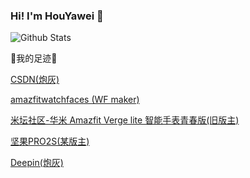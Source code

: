 ### Hi! I'm HouYawei 👋

<!--
**houyawei-NO1/houyawei-NO1** is a ✨ _special_ ✨ repository because its `README.md` (this file) appears on your GitHub profile.

Here are some ideas to get you started:

- 🔭 I’m currently working on ...
- 🌱 I’m currently learning ...
- 👯 I’m looking to collaborate on ...
- 🤔 I’m looking for help with ...
- 💬 Ask me about ...
- 📫 How to reach me: ...
- 😄 Pronouns: ...
- ⚡ Fun fact: ...
-->

![Github Stats](https://github-readme-stats.vercel.app/api?username=houyawei-NO1&theme=buefy&show_icons=true&count_private=true)

🌱我的足迹🌱

[CSDN(炮灰)](https://blog.csdn.net/u011738895?spm=1010.2135.3001.5343)

[amazfitwatchfaces (WF maker)](https://amazfitwatchfaces.com/search/verge-lite/authorID/35161)

[米坛社区-华米 Amazfit Verge lite 智能手表青春版(旧版主)](https://www.bandbbs.cn/forums/66/)

[坚果PRO2S(某版主)](https://bbs.smartisan.com/forum.php?mod=forumdisplay&fid=210)

[Deepin(炮灰)](https://bbs.deepin.org/mine/post)

